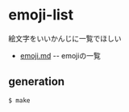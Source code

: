 # emoji-list

絵文字をいいかんじに一覧でほしい

- [emoji.md](emoji.md) -- emojiの一覧

## generation

```console
$ make
```